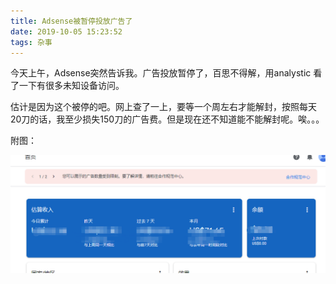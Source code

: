 ```yaml
---
title: Adsense被暂停投放广告了
date: 2019-10-05 15:23:52
tags: 杂事
---
```


今天上午，Adsense突然告诉我。广告投放暂停了，百思不得解，用analystic 看了一下有很多未知设备访问。



<!--more-->



估计是因为这个被停的吧。网上查了一上，要等一个周左右才能解封，按照每天20刀的话，我至少损失150刀的广告费。但是现在还不知道能不能解封呢。唉。。。

附图：

![suspend](/images/suspend.png)